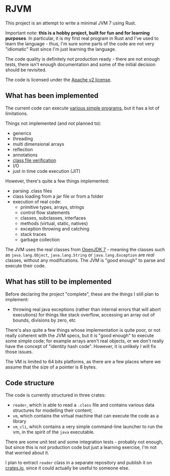 # RJVM

This project is an attempt to write a minimal JVM 7 using Rust.

Important note: **this is a hobby project, built for fun and for learning purposes**. In particular, it is my first real
program in Rust and I've used to learn the language - thus, I'm sure some parts of the code are not very "idiomatic"
Rust since I'm just learning the language.

The code quality is definitely not production ready - there are not enough tests, there isn't enough documentation and
some of the initial decision should be revisited.

The code is licensed under the [Apache v2 license](./LICENSE).

## What has been implemented

The current code can execute [various simple programs](./vm/tests/resources/rjvm), but it has a lot of limitations.

Things not implemented (and not planned to):

- generics
- threading
- multi dimensional arrays
- reflection
- annotations
- [class file verification](https://docs.oracle.com/javase/specs/jvms/se7/html/jvms-4.html#jvms-4.10)
- I/O
- just in time code execution (JIT)

However, there's quite a few things implemented:

- parsing .class files
- class loading from a jar file or from a folder
- execution of real code:
    - primitive types, arrays, strings
    - control flow statements
    - classes, subclasses, interfaces
    - methods (virtual, static, natives)
    - exception throwing and catching
    - stack traces
    - garbage collection

The JVM uses the real classes from [OpenJDK 7](https://jdk.java.net/java-se-ri/7) - meaning the classes such as
`java.lang.Object`, `java.lang.String` or `java.lang.Exception` are _real_ classes, without any modifications. The JVM
is "good enough" to parse and execute their code.

## What has still to be implemented

Before declaring the project "complete", these are the things I still plan to implement:

- throwing real java exceptions (rather than internal errors that will abort executions) for things like stack overflow,
  accessing an array out of bounds, divisions by zero, etc

There's also quite a few things whose implementation is quite poor, or not really coherent with the JVM specs,
but it is "good enough" to execute some simple code; for example arrays aren't real objects, or we don't really have the
concept of "identity hash code". However, it is unlikely I will fix those issues.

The VM is limited to 64 bits platforms, as there are a few places where we assume that the size of a pointer is 8 bytes.

## Code structure

The code is currently structured in three crates:

- `reader`, which is able to read a `.class` file and contains various data structures for modelling their content;
- `vm`, which contains the virtual machine that can execute the code as a library
- `vm_cli`, which contains a very simple command-line launcher to run the vm, in the spirit of the `java` executable.

There are some unit test and some integration tests - probably not enough, but since this is not production code but
just a learning exercise, I'm not that worried about it.

I plan to extract `reader` class in a separate repository and publish it on [crates.io](https://crates.io/), since it
could actually be useful to someone else.
